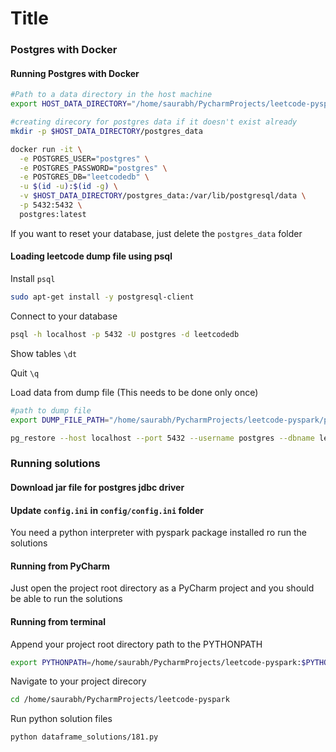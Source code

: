 # Title

### Postgres with Docker

#### Running Postgres with Docker

```bash
#Path to a data directory in the host machine
export HOST_DATA_DIRECTORY="/home/saurabh/PycharmProjects/leetcode-pyspark/postgres_docker/data"

#creating direcory for postgres data if it doesn't exist already
mkdir -p $HOST_DATA_DIRECTORY/postgres_data

docker run -it \
  -e POSTGRES_USER="postgres" \
  -e POSTGRES_PASSWORD="postgres" \
  -e POSTGRES_DB="leetcodedb" \
  -u $(id -u):$(id -g) \
  -v $HOST_DATA_DIRECTORY/postgres_data:/var/lib/postgresql/data \
  -p 5432:5432 \
  postgres:latest
```

If you want to reset your database, just delete the `postgres_data` folder

#### Loading leetcode dump file using psql

Install `psql`
```bash
sudo apt-get install -y postgresql-client
```
Connect to your database
```bash
psql -h localhost -p 5432 -U postgres -d leetcodedb
```

Show tables
`\dt`

Quit
`\q`

Load data from dump file
(This needs to be done only once)
```bash
#path to dump file
export DUMP_FILE_PATH="/home/saurabh/PycharmProjects/leetcode-pyspark/postgresql_dump_file/leetcodedb.sql"

pg_restore --host localhost --port 5432 --username postgres --dbname leetcodedb --verbose $DUMP_FILE_PATH
```

### Running solutions

#### Download jar file for postgres jdbc driver

#### Update `config.ini` in `config/config.ini` folder

You need a python interpreter with pyspark package installed ro run the solutions
#### Running from PyCharm
Just open the project root directory as a PyCharm project and you should be able to run the solutions

#### Running from terminal
Append your project root directory path to the PYTHONPATH
```bash
export PYTHONPATH=/home/saurabh/PycharmProjects/leetcode-pyspark:$PYTHONPATH
```

Navigate to your project direcory

```bash
cd /home/saurabh/PycharmProjects/leetcode-pyspark
```

Run python solution files
```bash
python dataframe_solutions/181.py 
```


